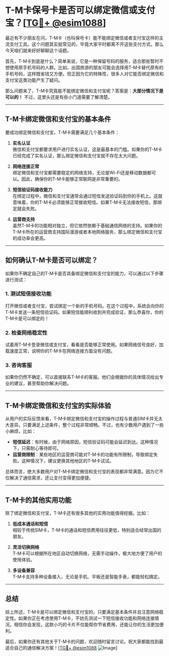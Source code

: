 # T-M卡保号卡是否可以绑定微信或支付宝？[[TG💪+ @esim1088](https://t.me/s/esim1088)]

最近有不少朋友在问，T-M卡（也叫保号卡）能不能绑定微信或者支付宝这样的主流支付工具。这个问题其实挺常见的，毕竟大家平时都离不开这些支付方式。那么今天咱们就来好好聊聊这个话题。

首先，T-M卡到底是什么？简单来说，它是一种保留号码的服务，适合那些暂时不想使用原手机号码的人群。比如，出国旅游的朋友可能会选择用T-M卡替代原有的手机号码，这样既省钱又方便。但正因为它的特殊性，很多人对它能否绑定微信和支付宝这类功能产生了疑问。

那么问题来了，T-M卡究竟能不能绑定微信和支付宝呢？答案是：**大部分情况下是可以的！** 不过，这里头还是有些小门道需要了解清楚。

---

## T-M卡绑定微信和支付宝的基本条件

要成功绑定微信和支付宝，T-M卡需要满足几个基本条件：

1. **实名认证**  
   微信和支付宝都要求用户进行实名认证，这是最基本的门槛。如果你的T-M卡已经完成了实名认证，那么绑定微信和支付宝就不存在太大问题。

2. **网络连接正常**  
   绑定微信和支付宝都需要稳定的网络支持，无论是Wi-Fi还是移动数据都可以。因此，确保你的T-M卡能够正常联网是非常重要的。

3. **短信验证码接收能力**  
   在绑定过程中，微信和支付宝通常会通过短信发送验证码到你的手机上。这就意味着，你的T-M卡必须能够正常接收短信。如果T-M卡无法接收短信，那绑定就会失败。

4. **运营商支持**  
   虽然T-M卡的功能相对独立，但它依然依赖于基础通信网络的支持。如果你的T-M卡所在的运营商支持国际漫游或者本地网络服务，那么绑定微信和支付宝的成功率会更高。

---

## 如何确认T-M卡是否可以绑定？

如果你不确定自己的T-M卡是否具备绑定微信和支付宝的能力，可以通过以下步骤进行测试：

### 1. 测试短信接收功能  
打开微信或者支付宝，尝试绑定一个新的手机号码。在这个过程中，系统会向你的T-M卡发送一条短信验证码。如果短信能顺利收到并完成验证，那么恭喜你，你的T-M卡是可以绑定的！

### 2. 检查网络稳定性  
试着用T-M卡登录微信或支付宝，看看是否能够正常使用。如果网络信号良好，加载速度正常，说明你的T-M卡在网络连接方面没有问题。

### 3. 咨询客服  
如果你仍然不确定，可以直接联系T-M卡的客服。他们会根据你的具体情况给出专业的建议，甚至帮助你解决问题。

---

## T-M卡绑定微信和支付宝的实际体验

从用户的实际反馈来看，T-M卡绑定微信和支付宝的操作过程与普通SIM卡并无太大差异。只要满足上述条件，整个过程非常顺畅。不过，也有少数用户遇到了一些小麻烦，比如：

- **短信延迟**：有时候，由于网络原因，短信验证码可能会延迟到达。这种情况下，只需耐心等待即可。
- **运营商限制**：某些地区的运营商可能对T-M卡的功能有所限制，导致绑定失败。这种情况下，建议更换其他地区的T-M卡试试。

总体而言，绝大多数用户对T-M卡绑定微信和支付宝的表现都非常满意。因为它不仅解决了通信需求，还让支付变得更加便捷。

---

## T-M卡的其他实用功能

除了绑定微信和支付宝，T-M卡还有很多其他的实用功能值得挖掘。比如：

1. **低成本通话和短信**  
   相较于传统SIM卡，T-M卡的通话和短信费用往往更低，特别适合经常出国的朋友。

2. **灵活切换网络**  
   T-M卡可以根据所在地区自动切换网络，无需手动操作，极大地方便了用户的使用体验。

3. **多设备兼容**  
   T-M卡支持多种设备接入，无论是手机、平板还是智能手表，都能轻松搞定。

---

## 总结

综上所述，T-M卡是可以绑定微信和支付宝的，只要满足基本条件并且注意网络稳定性。如果你正在考虑使用T-M卡，不妨先测试一下短信接收功能和网络连接情况。相信你会发现，这款小巧的卡片不仅能帮你节省费用，还能让你的生活更加便利。

最后，如果你还有其他关于T-M卡的问题，欢迎随时留言讨论。祝大家都能找到最适合自己的通信解决方案！[[TG💪+ @esim1088](https://t.me/s/esim1088) ![Image](https://i.postimg.cc/4NQfJmqS/Snipaste-2025-05-13-00-14-12.png)]